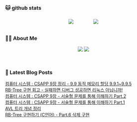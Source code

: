 
###  🐱 github stats  

<div id="main" align="center">
    <img src="https://github-readme-stats.vercel.app/api?username=Kojaewoong0504&count_private=true&show_icons=true&theme=tokyonight"
        style="height: auto; margin-left: 20px; margin-right: 20px; padding: 10px;"/>
    <img src="https://github-readme-stats.vercel.app/api/top-langs/?username=Kojaewoong0504&layout=compact"   
        style="height: auto; margin-left: 20px; margin-right: 20px; padding: 10px;"/>
</div>

###  💁‍♀️ About Me  
<p align="center">
    <a href="https://www.gowoong.com/"><img src="https://img.shields.io/badge/Blog-FF5722?style=flat-square&logo=Blogger&logoColor=white"/></a>
    <a href="mailto:jaewoong.ko0504@gmail.com"><img src="https://img.shields.io/badge/Gmail-d14836?style=flat-square&logo=Gmail&logoColor=white&link=ilovefran.ofm@gmail.com"/></a>
</p>

<br>

### 📕 Latest Blog Posts   

<a href ="https://www.gowoong.com/111"> 컴퓨터 시스템 : CSAPP 9장 정리 - 9.9 동적 메모리 할당 9.9.1~9.9.5 </a> <br>
<a href ="https://www.gowoong.com/110"> RB-Tree 구현 회고 - 실패하면 디버그 성공하면 리눅스 아닙니까! </a> <br>
<a href ="https://www.gowoong.com/109"> 컴퓨터 시스템 : CSAPP 9장 - 서술형 문제를 통해 이해하기 Part.2 </a> <br>
<a href ="https://www.gowoong.com/108"> 컴퓨터 시스템 : CSAPP 9장 - 서술형 문제를 통해 이해하기 Part.1 </a> <br>
<a href ="https://www.gowoong.com/107"> AVL 트리 개념 정리 </a> <br>
<a href ="https://www.gowoong.com/106"> RB-Tree 구현하기 (C언어) - Part.6 삭제 구현 </a> <br>
